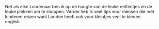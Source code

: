 <div lang="nl">
Net als elke Londenaar ben ik op de hoogte van de leuke eettentjes en de leuke
plekken om te shoppen. Verder heb ik veel tips voor mensen die met kinderen reizen
want Londen heeft ook voor kleintjes veel te bieden.
</div>

<div lang="en">
english
</div>

